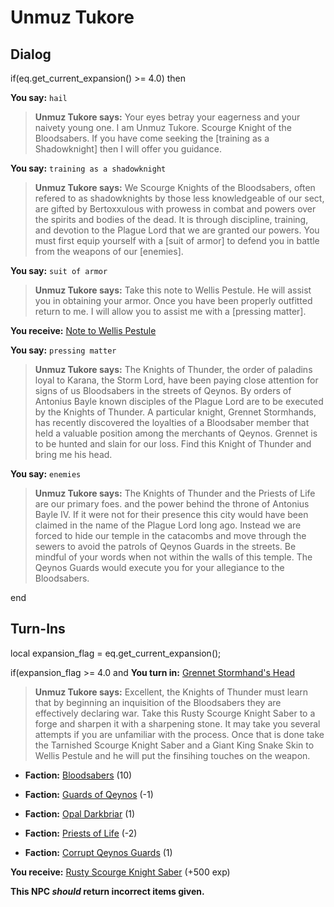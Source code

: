 # Unmuz Tukore
## Dialog

if(eq.get_current_expansion() >= 4.0) then


**You say:** `hail`




>**Unmuz Tukore says:** Your eyes betray your eagerness and your naivety young one. I am Unmuz Tukore. Scourge Knight of the Bloodsabers. If you have come seeking the [training as a Shadowknight] then I will offer you guidance.


**You say:** `training as a shadowknight`




>**Unmuz Tukore says:** We Scourge Knights of the Bloodsabers, often refered to as shadowknights by those less knowledgeable of our sect, are gifted by Bertoxxulous with prowess in combat and powers over the spirits and bodies of the dead. It is through discipline, training, and devotion to the Plague Lord that we are granted our powers. You must first equip yourself with a [suit of armor] to defend you in battle from the weapons of our [enemies].


**You say:** `suit of armor`




>**Unmuz Tukore says:** Take this note to Wellis Pestule. He will assist you in obtaining your armor. Once you have been properly outfitted return to me. I will allow you to assist me with a [pressing matter].



**You receive:**  [Note to Wellis Pestule](/item/20206)


**You say:** `pressing matter`




>**Unmuz Tukore says:** The Knights of Thunder, the order of paladins loyal to Karana, the Storm Lord, have been paying close attention for signs of us Bloodsabers in the streets of Qeynos. By orders of Antonius Bayle known disciples of the Plague Lord are to be executed by the Knights of Thunder. A particular knight, Grennet Stormhands, has recently discovered the loyalties of a Bloodsaber member that held a valuable position among the merchants of Qeynos. Grennet is to be hunted and slain for our loss. Find this Knight of Thunder and bring me his head.


**You say:** `enemies`




>**Unmuz Tukore says:** The Knights of Thunder and the Priests of Life are our primary foes. and the power behind the throne of Antonius Bayle IV. If it were not for their presence this city would have been claimed in the name of the Plague Lord long ago. Instead we are forced to hide our temple in the catacombs and move through the sewers to avoid the patrols of Qeynos Guards in the streets. Be mindful of your words when not within the walls of this temple. The Qeynos Guards would execute you for your allegiance to the Bloodsabers.

end

## Turn-Ins



local expansion_flag = eq.get_current_expansion();

if(expansion_flag >= 4.0 and  **You turn in:** [Grennet Stormhand's Head](/item/20186)


>**Unmuz Tukore says:** Excellent, the Knights of Thunder must learn that by beginning an inquisition of the Bloodsabers they are effectively declaring war. Take this Rusty Scourge Knight Saber to a forge and sharpen it with a sharpening stone. It may take you several attempts if you are unfamiliar with the process. Once that is done take the Tarnished Scourge Knight Saber and a Giant King Snake Skin to Wellis Pestule and he will put the finsihing touches on the weapon.


* __Faction:__ [Bloodsabers](/faction/221) (10)


* __Faction:__ [Guards of Qeynos](/faction/262) (-1)


* __Faction:__ [Opal Darkbriar](/faction/296) (1)


* __Faction:__ [Priests of Life](/faction/341) (-2)


* __Faction:__ [Corrupt Qeynos Guards](/faction/230) (1)


 **You receive:**  [Rusty Scourge Knight Saber](/item/20187) (+500 exp)

**This NPC *should* return incorrect items given.**






